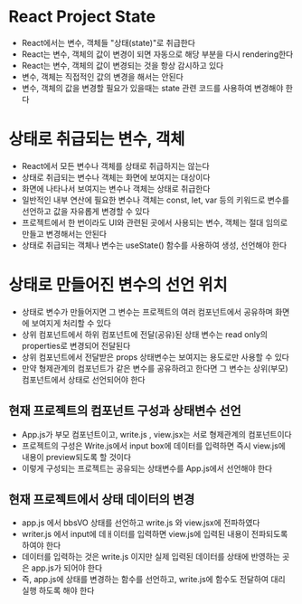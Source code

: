 # React Project State
* React에서는 변수, 객체들 "상태(state)"로 취급한다
* React는 변수, 객체의 값이 변경이 되면 자동으로 해당 부분을 다시 rendering한다
* React는 변수, 객체의 값이 변경되는 것을 항상 감시하고 있다
* 변수, 객체는 직접적인 값의 변경을 해서는 안된다
* 변수, 객체의 값을 변경할 필요가 있을때는 state 관련 코드를
사용하여 변경해야 한다

# 상태로 취급되는 변수, 객체
* React에서 모든 변수나 객체를 상태로 취급하지는 않는다
* 상태로 취급되는 변수나 객체는 화면에 보여지는 대상이다
* 화면에 나타나서 보여지는 변수나 객체는 상태로 취급한다
* 일반적인 내부 연산에 필요한 변수나 객체는 const, let, var 등의
키워드로 변수를 선언하고 값을 자유롭게 변경할 수 있다
* 프로젝트에서 한 번이라도 UI와 관련된 곳에서 사용되는
변수, 객체는 절대 임의로 만들고 변경해서는 안된다
* 상태로 취급되는 객체나 변수는 useState() 함수를 사용하여 생성, 선언해야 한다

# 상태로 만들어진 변수의 선언 위치
* 상태로 변수가 만들어지면 그 변수는 프로젝트의 여러
컴포넌트에서 공유하며 화면에 보여지게 처리할 수 있다
* 상위 컴포넌트에서 하위 컴포넌트에 전달(공유)된 상태 변수는 read only의
properties로 변경되어 전달된다
* 상위 컴포넌트에서 전달받은 props 상태변수는 보여지는 용도로만 사용할 수 있다
* 만약 형제관계의 컴포넌트가 같은 변수를 공유하려고 한다면 그 변수는 
상위(부모) 컴포넌트에서 상태로 선언되어야 한다

## 현재 프로젝트의 컴포넌트 구성과 상태변수 선언
* App.js가 부모 컴포넌트이고, write.js , view.jsx는 서로 형제관계의
컴포넌트이다
* 프로젝트의 구성은 Write.js에서 input box에 데이터를 입력하면 즉시 view.js에
내용이 preview되도록 할 것이다
* 이렇게 구성되는 프로젝트는 공유되는 상태변수를 App.js에서 선언해야 한다

## 현재 프로젝트에서 상태 데이터의 변경
* app.js 에서 bbsVO 상태를 선언하고 write.js 와 view.jsx에 전파하였다
* writer.js 에서 input에 데ㅐ이터를 입력하면 view.js에 입력된 내용이 전파되도록
하여야 한다
* 데이터를 입력하는 것은 write.js 이지만 실제 입력된 데이터를 상태에
반영하는 곳은 app.js가 되어야 한다
* 즉, app.js에 상태를 변경하는 함수를 선언하고, write.js에 함수도
전달하여 대리 실행 하도록 해야 한다